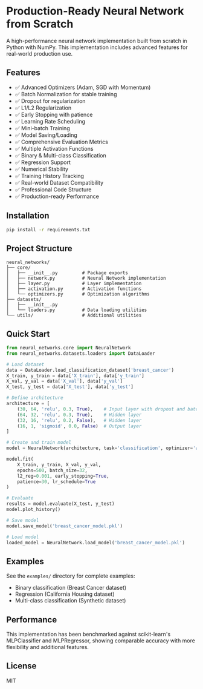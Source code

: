 # Production-Ready Neural Network from Scratch

A high-performance neural network implementation built from scratch in Python with NumPy. This implementation includes advanced features for real-world production use.

## Features

- ✅ Advanced Optimizers (Adam, SGD with Momentum)
- ✅ Batch Normalization for stable training
- ✅ Dropout for regularization
- ✅ L1/L2 Regularization
- ✅ Early Stopping with patience
- ✅ Learning Rate Scheduling
- ✅ Mini-batch Training
- ✅ Model Saving/Loading
- ✅ Comprehensive Evaluation Metrics
- ✅ Multiple Activation Functions
- ✅ Binary & Multi-class Classification
- ✅ Regression Support
- ✅ Numerical Stability
- ✅ Training History Tracking
- ✅ Real-world Dataset Compatibility
- ✅ Professional Code Structure
- ✅ Production-ready Performance

## Installation

```bash
pip install -r requirements.txt
```

## Project Structure

```
neural_networks/
├── core/
│   ├── __init__.py         # Package exports
│   ├── network.py          # Neural Network implementation
│   ├── layer.py            # Layer implementation
│   ├── activation.py       # Activation functions
│   └── optimizers.py       # Optimization algorithms
├── datasets/
│   ├── __init__.py
│   └── loaders.py          # Data loading utilities
└── utils/                  # Additional utilities
```

## Quick Start

```python
from neural_networks.core import NeuralNetwork
from neural_networks.datasets.loaders import DataLoader

# Load dataset
data = DataLoader.load_classification_dataset('breast_cancer')
X_train, y_train = data['X_train'], data['y_train']
X_val, y_val = data['X_val'], data['y_val']
X_test, y_test = data['X_test'], data['y_test']

# Define architecture
architecture = [
    (30, 64, 'relu', 0.3, True),    # Input layer with dropout and batch norm
    (64, 32, 'relu', 0.3, True),    # Hidden layer
    (32, 16, 'relu', 0.2, False),   # Hidden layer
    (16, 1, 'sigmoid', 0.0, False)  # Output layer
]

# Create and train model
model = NeuralNetwork(architecture, task='classification', optimizer='adam', learning_rate=0.001)

model.fit(
    X_train, y_train, X_val, y_val,
    epochs=500, batch_size=32,
    l2_reg=0.001, early_stopping=True,
    patience=30, lr_schedule=True
)

# Evaluate
results = model.evaluate(X_test, y_test)
model.plot_history()

# Save model
model.save_model('breast_cancer_model.pkl')

# Load model
loaded_model = NeuralNetwork.load_model('breast_cancer_model.pkl')
```

## Examples

See the `examples/` directory for complete examples:

- Binary classification (Breast Cancer dataset)
- Regression (California Housing dataset)
- Multi-class classification (Synthetic dataset)

## Performance

This implementation has been benchmarked against scikit-learn's MLPClassifier and MLPRegressor, showing comparable accuracy with more flexibility and additional features.

## License

MIT
